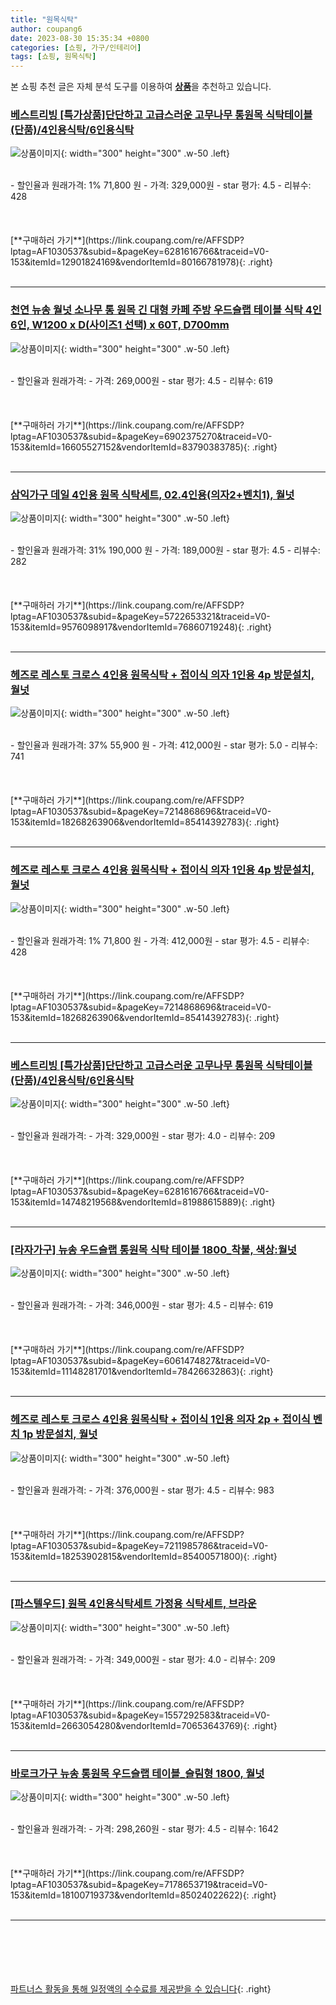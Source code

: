 ```yaml
---
title: "원목식탁"
author: coupang6
date: 2023-08-30 15:35:34 +0800
categories: [쇼핑, 가구/인테리어]
tags: [쇼핑, 원목식탁]
---
```


본 쇼핑 추천 글은 자체 분석 도구를 이용하여 [**상품**](https://link.coupang.com/a/bao1ui)을 추천하고 있습니다.

### [베스트리빙 [특가상품]단단하고 고급스러운 고무나무 통원목 식탁테이블(단품)/4인용식탁/6인용식탁](https://link.coupang.com/re/AFFSDP?lptag=AF1030537&subid=&pageKey=6281616766&traceid=V0-153&itemId=12901824169&vendorItemId=80166781978)

![상품이미지](https://thumbnail10.coupangcdn.com/thumbnails/remote/230x230ex/image/vendor_inventory/4f5a/1f86f81e05480ccebd07d514a2b63c2c90adc2744a123608db7d06f1ce28.jpg){: width="300" height="300" .w-50 .left}


<br>
- 할인율과 원래가격: 1%  71,800   원
- 가격: 329,000원
- star 평가: 4.5
- 리뷰수: 428
<br>
<br>
<br>
<br>
[**구매하러 가기**](https://link.coupang.com/re/AFFSDP?lptag=AF1030537&subid=&pageKey=6281616766&traceid=V0-153&itemId=12901824169&vendorItemId=80166781978){: .right}
<br>
<br>

---

### [천연 뉴송 월넛 소나무 통 원목 긴 대형 카페 주방 우드슬랩 테이블 식탁 4인 6인, W1200 x D(사이즈1 선택) x 60T, D700mm](https://link.coupang.com/re/AFFSDP?lptag=AF1030537&subid=&pageKey=6902375270&traceid=V0-153&itemId=16605527152&vendorItemId=83790383785)

![상품이미지](https://thumbnail10.coupangcdn.com/thumbnails/remote/230x230ex/image/vendor_inventory/bc83/1039b775087356798b4c4f9ab8be71aa627d2447d4181b6228bea32ceb62.jpeg){: width="300" height="300" .w-50 .left}


<br>
- 할인율과 원래가격: 
- 가격: 269,000원
- star 평가: 4.5
- 리뷰수: 619
<br>
<br>
<br>
<br>
[**구매하러 가기**](https://link.coupang.com/re/AFFSDP?lptag=AF1030537&subid=&pageKey=6902375270&traceid=V0-153&itemId=16605527152&vendorItemId=83790383785){: .right}
<br>
<br>

---

### [삼익가구 데일 4인용 원목 식탁세트, 02.4인용(의자2+벤치1), 월넛](https://link.coupang.com/re/AFFSDP?lptag=AF1030537&subid=&pageKey=5722653321&traceid=V0-153&itemId=9576098917&vendorItemId=76860719248)

![상품이미지](https://thumbnail8.coupangcdn.com/thumbnails/remote/230x230ex/image/vendor_inventory/9815/1172d58f10db7796fdcbc887a6eed3e662c25c9d58acf91131a792b3726e.jpg){: width="300" height="300" .w-50 .left}


<br>
- 할인율과 원래가격: 31%  190,000   원
- 가격: 189,000원
- star 평가: 4.5
- 리뷰수: 282
<br>
<br>
<br>
<br>
[**구매하러 가기**](https://link.coupang.com/re/AFFSDP?lptag=AF1030537&subid=&pageKey=5722653321&traceid=V0-153&itemId=9576098917&vendorItemId=76860719248){: .right}
<br>
<br>

---

### [헤즈로 레스토 크로스 4인용 원목식탁 + 접이식 의자 1인용 4p 방문설치, 월넛](https://link.coupang.com/re/AFFSDP?lptag=AF1030537&subid=&pageKey=7214868696&traceid=V0-153&itemId=18268263906&vendorItemId=85414392783)

![상품이미지](https://thumbnail6.coupangcdn.com/thumbnails/remote/230x230ex/image/retail/images/1957246710921735-c80fd767-99a6-4993-a960-5f3f6d96b526.jpg){: width="300" height="300" .w-50 .left}


<br>
- 할인율과 원래가격: 37%  55,900   원
- 가격: 412,000원
- star 평가: 5.0
- 리뷰수: 741
<br>
<br>
<br>
<br>
[**구매하러 가기**](https://link.coupang.com/re/AFFSDP?lptag=AF1030537&subid=&pageKey=7214868696&traceid=V0-153&itemId=18268263906&vendorItemId=85414392783){: .right}
<br>
<br>

---

### [헤즈로 레스토 크로스 4인용 원목식탁 + 접이식 의자 1인용 4p 방문설치, 월넛](https://link.coupang.com/re/AFFSDP?lptag=AF1030537&subid=&pageKey=7214868696&traceid=V0-153&itemId=18268263906&vendorItemId=85414392783)

![상품이미지](https://thumbnail6.coupangcdn.com/thumbnails/remote/230x230ex/image/retail/images/1957246710921735-c80fd767-99a6-4993-a960-5f3f6d96b526.jpg){: width="300" height="300" .w-50 .left}


<br>
- 할인율과 원래가격: 1%  71,800   원
- 가격: 412,000원
- star 평가: 4.5
- 리뷰수: 428
<br>
<br>
<br>
<br>
[**구매하러 가기**](https://link.coupang.com/re/AFFSDP?lptag=AF1030537&subid=&pageKey=7214868696&traceid=V0-153&itemId=18268263906&vendorItemId=85414392783){: .right}
<br>
<br>

---

### [베스트리빙 [특가상품]단단하고 고급스러운 고무나무 통원목 식탁테이블(단품)/4인용식탁/6인용식탁](https://link.coupang.com/re/AFFSDP?lptag=AF1030537&subid=&pageKey=6281616766&traceid=V0-153&itemId=14748219568&vendorItemId=81988615889)

![상품이미지](https://thumbnail10.coupangcdn.com/thumbnails/remote/230x230ex/image/vendor_inventory/1aa0/afa4701736f5f03ad318c837f2ec7d2281b6d4735c2c5c1f31211dc4254e.jpg){: width="300" height="300" .w-50 .left}


<br>
- 할인율과 원래가격: 
- 가격: 329,000원
- star 평가: 4.0
- 리뷰수: 209
<br>
<br>
<br>
<br>
[**구매하러 가기**](https://link.coupang.com/re/AFFSDP?lptag=AF1030537&subid=&pageKey=6281616766&traceid=V0-153&itemId=14748219568&vendorItemId=81988615889){: .right}
<br>
<br>

---

### [[라자가구] 뉴송 우드슬랩 통원목 식탁 테이블 1800_착불, 색상:월넛](https://link.coupang.com/re/AFFSDP?lptag=AF1030537&subid=&pageKey=6061474827&traceid=V0-153&itemId=11148281701&vendorItemId=78426632863)

![상품이미지](https://thumbnail8.coupangcdn.com/thumbnails/remote/230x230ex/image/vendor_inventory/7d47/22321d7d4be03e5bf93249272ce288a52ac38526f99cfb5626d0fa949e9b.jpg){: width="300" height="300" .w-50 .left}


<br>
- 할인율과 원래가격: 
- 가격: 346,000원
- star 평가: 4.5
- 리뷰수: 619
<br>
<br>
<br>
<br>
[**구매하러 가기**](https://link.coupang.com/re/AFFSDP?lptag=AF1030537&subid=&pageKey=6061474827&traceid=V0-153&itemId=11148281701&vendorItemId=78426632863){: .right}
<br>
<br>

---

### [헤즈로 레스토 크로스 4인용 원목식탁 + 접이식 1인용 의자 2p + 접이식 벤치 1p 방문설치, 월넛](https://link.coupang.com/re/AFFSDP?lptag=AF1030537&subid=&pageKey=7211985786&traceid=V0-153&itemId=18253902815&vendorItemId=85400571800)

![상품이미지](https://thumbnail10.coupangcdn.com/thumbnails/remote/230x230ex/image/retail/images/4411339726699899-936a4c00-e728-4cf2-b32e-a847d74c1dd6.jpg){: width="300" height="300" .w-50 .left}


<br>
- 할인율과 원래가격: 
- 가격: 376,000원
- star 평가: 4.5
- 리뷰수: 983
<br>
<br>
<br>
<br>
[**구매하러 가기**](https://link.coupang.com/re/AFFSDP?lptag=AF1030537&subid=&pageKey=7211985786&traceid=V0-153&itemId=18253902815&vendorItemId=85400571800){: .right}
<br>
<br>

---

### [[파스텔우드] 원목 4인용식탁세트 가정용 식탁세트, 브라운](https://link.coupang.com/re/AFFSDP?lptag=AF1030537&subid=&pageKey=1557292583&traceid=V0-153&itemId=2663054280&vendorItemId=70653643769)

![상품이미지](https://thumbnail8.coupangcdn.com/thumbnails/remote/230x230ex/image/vendor_inventory/843b/7e22ff6f153a7adfd21ab3adb5dad7b36e977168334b257ad990b49b6407.jpg){: width="300" height="300" .w-50 .left}


<br>
- 할인율과 원래가격: 
- 가격: 349,000원
- star 평가: 4.0
- 리뷰수: 209
<br>
<br>
<br>
<br>
[**구매하러 가기**](https://link.coupang.com/re/AFFSDP?lptag=AF1030537&subid=&pageKey=1557292583&traceid=V0-153&itemId=2663054280&vendorItemId=70653643769){: .right}
<br>
<br>

---

### [바로크가구 뉴송 통원목 우드슬랩 테이블_슬림형 1800, 월넛](https://link.coupang.com/re/AFFSDP?lptag=AF1030537&subid=&pageKey=7178653719&traceid=V0-153&itemId=18100719373&vendorItemId=85024022622)

![상품이미지](https://thumbnail9.coupangcdn.com/thumbnails/remote/230x230ex/image/vendor_inventory/20e9/4f3e62544b0507680649ba3bf6da2320a8a8d738a5c2914dd6a442993b69.jpg){: width="300" height="300" .w-50 .left}


<br>
- 할인율과 원래가격: 
- 가격: 298,260원
- star 평가: 4.5
- 리뷰수: 1642
<br>
<br>
<br>
<br>
[**구매하러 가기**](https://link.coupang.com/re/AFFSDP?lptag=AF1030537&subid=&pageKey=7178653719&traceid=V0-153&itemId=18100719373&vendorItemId=85024022622){: .right}
<br>
<br>

---
<br><br><br><br><br> [파트너스 활동을 통해 일정액의 수수료를 제공받을 수 있습니다](https://link.coupang.com/a/bao1ui){: .right}